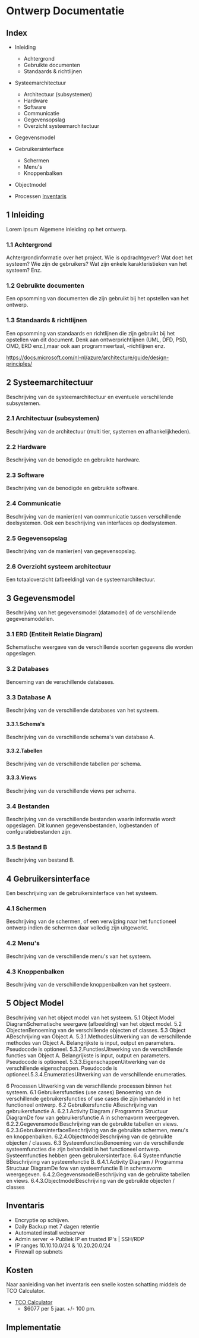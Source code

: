 # Ontwerp Documentatie

## Index

- Inleiding
    - Achtergrond
    - Gebruikte documenten
    - Standaards & richtlijnen


- Systeemarchitectuur
    - Architectuur (subsystemen)
    - Hardware
    - Software
    - Communicatie
    - Gegevensopslag
    - Overzicht systeemarchitectuur

- Gegevensmodel

- Gebruikersinterface
    - Schermen
    - Menu's
    - Knoppenbalken

- Objectmodel
- Processen
[Inventaris](../07_Project\Docs\OntwerpDoc.md#Inventaris)

## 1 Inleiding

Lorem Ipsum
 Algemene inleiding op het ontwerp. 
 
 ### 1.1 Achtergrond
 
 Achtergrondinformatie over het project. Wie is opdrachtgever? Wat doet het systeem? Wie zijn de gebruikers? Wat zijn enkele karakteristieken van het systeem? Enz. 
 
 ### 1.2 Gebruikte documenten
 
 Een opsomming van documenten die zijn gebruikt bij het opstellen van het ontwerp. 
 
 ### 1.3 Standaards & richtlijnen
 
 Een opsomming van standaards en richtlijnen die zijn gebruikt bij het opstellen van dit document. Denk aan ontwerprichtlijnen (UML, DFD, PSD, OMD, ERD enz.),maar ook aan programmeertaal, -richtlijnen enz.

https://docs.microsoft.com/nl-nl/azure/architecture/guide/design-principles/


 ## 2 Systeemarchitectuur
 
 Beschrijving van de systeemarchitectuur en eventuele verschillende subsystemen. 
 
 ### 2.1 Architectuur (subsystemen)
 
 Beschrijving van de architectuur (multi tier, systemen en afhankelijkheden). 
 
 ### 2.2 Hardware
 
 Beschrijving van de benodigde en gebruikte hardware. 
 
 ### 2.3 Software
 
 Beschrijving van de benodigde en gebruikte software. 
 
 ### 2.4 Communicatie
 
 Beschrijving van de manier(en) van communicatie tussen verschillende deelsystemen. Ook een beschrijving van interfaces op deelsystemen. 
 
 ### 2.5 Gegevensopslag
 
 Beschrijving van de manier(en) van gegevensopslag. 
 
 ### 2.6 Overzicht systeem architectuur
 
 Een totaaloverzicht (afbeelding) van de systeemarchitectuur.

## 3 Gegevensmodel

Beschrijving van het gegevensmodel (datamodel) of de verschillende gegevensmodellen. 

### 3.1 ERD (Entiteit Relatie Diagram)

Schematische weergave van de verschillende soorten gegevens die worden opgeslagen. 

### 3.2 Databases
Benoeming van de verschillende databases. 

### 3.3 Database A

Beschrijving van de verschillende databases van het systeem.
#### 3.3.1.Schema's
Beschrijving van de verschillende schema's van database A.
#### 3.3.2.Tabellen
Beschrijving van de verschillende tabellen per schema.
#### 3.3.3.Views
Beschrijving van de verschillende views per schema. 
### 3.4 Bestanden
Beschrijving van de verschillende bestanden waarin informatie wordt opgeslagen. Dit kunnen gegevensbestanden, logbestanden of confguratiebestanden zijn. 
### 3.5 Bestand B
Beschrijving van bestand B.

## 4 Gebruikersinterface
Een beschrijving van de gebruikersinterface van het systeem. 
### 4.1 Schermen
Beschrijving van de schermen, of een verwijzing naar het functioneel ontwerp indien de schermen daar volledig zijn uitgewerkt. 
### 4.2 Menu's
Beschrijving van de verschillende menu's van het systeem. 
### 4.3 Knoppenbalken
Beschrijving van de verschillende knoppenbalken van het systeem.

 ## 5 Object Model
 Beschrijving van het object model van het systeem. 
 5.1 Object Model DiagramSchematische weergave (afbeelding) van het object model.
  5.2 ObjectenBenoeming van de verschillende objecten of classes. 
  5.3 Object ABeschrijving van Object A.
  5.3.1.MethodesUitwerking van de verschillende methodes van Object A. Belangrijkste is input, output en parameters. Pseudocode is optioneel.
  5.3.2.FunctiesUitwerking van de verschillende functies van Object A. Belangrijkste is input, output en parameters. Pseudocode is optioneel.
  5.3.3.EigenschappenUitwerking van de verschillende eigenschappen. Pseudocode is optioneel.5.3.4.EnumeratiesUitwerking van de verschillende enumeraties.

6 Processen
Uitwerking van de verschillende processen binnen het systeem. 
6.1 Gebruikersfuncties (use cases)
Benoeming van de verschillende gebruikersfuncties of use cases die zijn behandeld in het functioneel ontwerp. 6.2 Gebruikersfunctie ABeschrijving van gebruikersfunctie A.
6.2.1.Activity Diagram / Programma Structuur DiagramDe fow van gebruikersfunctie A in schemavorm weergegeven.
6.2.2.GegevensmodelBeschrijving van de gebruikte tabellen en views.
6.2.3.GebruikersinterfaceBeschrijving van de gebruikte schermen, menu's en knoppenbalken.
6.2.4.ObjectmodelBeschrijving van de gebruikte objecten / classes.
6.3 SysteemfunctiesBenoeming van de verschillende systeemfuncties die zijn behandeld in het functioneel ontwerp. Systeemfuncties hebben geen gebruikersinterface. 
6.4 Systeemfunctie BBeschrijving van systeemfunctie B.
6.4.1.Activity Diagram / Programma Structuur DiagramDe fow van systeemfunctie B in schemavorm weergegeven.
6.4.2.GegevensmodelBeschrijving van de gebruikte tabellen en views.
6.4.3.ObjectmodelBeschrijving van de gebruikte objecten / classes

## Inventaris

- Encryptie op schijven.
- Daily Backup met 7 dagen retentie
- Automated install webserver
- Admin server -> Publiek IP en trusted IP's | SSH/RDP
- IP ranges  10.10.10.0/24 & 10.20.20.0/24
- Firewall op subnets

## Kosten

Naar aanleiding van het inventaris een snelle kosten schatting middels de TCO Calculator.
- [TCO Calculator](https://azure.com/tco/9aa04333bb9345df98e651eeee59d5f6/)
    - $6077 per 5 jaar. +/- 100 pm. 

## Implementatie



